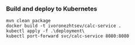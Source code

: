 ### Build and deploy to Kubernetes
```
mvn clean package
docker build -t ivoronezhtsev/calc-service .
kubectl apply -f .\deployment\
kubectl port-forward svc/calc-service 8080:8080
```
